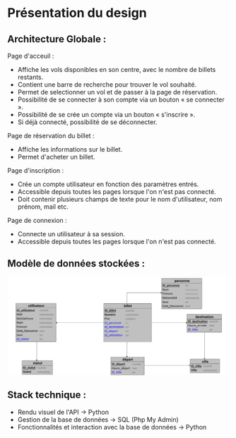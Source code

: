 # **Présentation du design**

## Architecture Globale :

Page d'acceuil :

- Affiche les vols disponibles en son centre, avec le nombre de billets restants.
- Contient une barre de recherche pour trouver le vol souhaité.
- Permet de selectionner un vol et de passer à la page de réservation.
- Possibilité de se connecter à son compte via un bouton « se connecter ».
- Possibilité de se crée un compte via un bouton « s'inscrire ».
- Si déjà connecté, possibilité de se déconnecter.

Page de réservation du billet :

- Affiche les informations sur le billet.
- Permet d'acheter un billet.

Page d'inscription :

- Crée un compte utilisateur en fonction des paramètres entrés.
- Accessible depuis toutes les pages lorsque l'on n'est pas connecté.
- Doit contenir plusieurs champs de texte pour le nom d'utilisateur, nom prénom, mail etc.

Page de connexion :

- Connecte un utilisateur à sa session.
- Accessible depuis toutes les pages lorsque l'on n'est pas connecté.



## Modèle de données stockées :

![](/SI-IAlsoHaveNoName/Projet/pres/image.png)

## Stack technique :

- Rendu visuel de l'API -> Python
- Gestion de la base de données -> SQL (Php My Admin)
- Fonctionnalités et interaction avec la base de données -> Python
